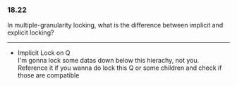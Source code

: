 ### 18.22

In multiple-granularity locking, what is the difference between implicit and
explicit locking?

---

+ Implicit Lock on Q   
I'm gonna lock some datas down below this hierachy, not you. Reference it if you wanna do lock this Q or some children and check if those are compatible